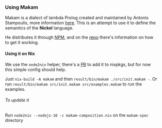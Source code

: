 ### Using Makam

Makam is a dialect of lambda Prolog created and maintained by Antonis Stampoulis, more information [here](https://github.com/astampoulis/makam).
This is an attempt to use it to define the semantics of the **Nickel** language.

He distributes it through [NPM](https://www.npmjs.com/package/makam), and on the [repo](https://github.com/astampoulis/makam) there's information on how to get it working.

#### Using it on Nix

We use the `node2nix` helper, there's a [PR](https://github.com/NixOS/nixpkgs/pull/67703) to add it to nixpkgs, but for now this simple config should help.

Just `nix-build -A makam` and then `result/bin/makam ./src/init.makam -`. Or run `result/bin/makam src/init.makam src/examples.makam` to run the examples.

###### To update it

Run `node2nix --nodejs-10 -c makam-composition.nix` on the `makam-spec` directory
